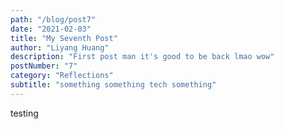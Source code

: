 ```yaml
---
path: "/blog/post7"
date: "2021-02-03"
title: "My Seventh Post"
author: "Liyang Huang"
description: "First post man it's good to be back lmao wow"
postNumber: "7"
category: "Reflections"
subtitle: "something something tech something"
---
```


testing